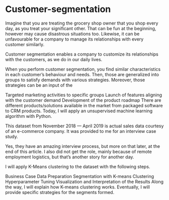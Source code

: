 # Customer-segmentation


Imagine that you are treating the grocery shop owner that you shop every day, as you treat your significant other. That can be fun at the beginning, however may cause disastrous situations too. Likewise, it can be unfavourable for a company to manage its relationships with every customer similarly.

Customer segmentation enables a company to customize its relationships with the customers, as we do in our daily lives.

When you perform customer segmentation, you find similar characteristics in each customer’s behaviour and needs. Then, those are generalized into groups to satisfy demands with various strategies. Moreover, those strategies can be an input of the

Targeted marketing activities to specific groups
Launch of features aligning with the customer demand
Development of the product roadmap
There are different products/solutions available in the market from packaged software to CRM products. Today, I will apply an unsupervised machine learning algorithm with Python.

This dataset from November 2018 — April 2019 is actual sales data courtesy of an e-commerce company. It was provided to me for an interview case study.

Yes, they have an amazing interview process, but more on that later, at the end of this article. I also did not get the role, mainly because of remote employment logistics, but that’s another story for another day.

I will apply K-Means clustering to the dataset with the following steps.

Business Case
Data Preparation
Segmentation with K-means Clustering
Hyperparameter Tuning
Visualization and Interpretation of the Results
Along the way, I will explain how K-means clustering works. Eventually, I will provide specific strategies for the segments formed.
